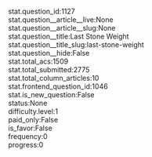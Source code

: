 stat.question_id:1127  
stat.question__article__live:None  
stat.question__article__slug:None  
stat.question__title:Last Stone Weight  
stat.question__title_slug:last-stone-weight  
stat.question__hide:False  
stat.total_acs:1509  
stat.total_submitted:2775  
stat.total_column_articles:10  
stat.frontend_question_id:1046  
stat.is_new_question:False  
status:None  
difficulty.level:1  
paid_only:False  
is_favor:False  
frequency:0  
progress:0  
